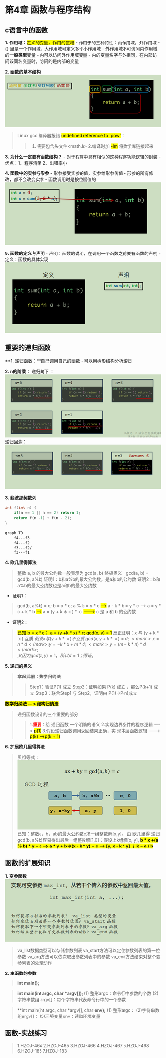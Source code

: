 # 第4章 函数与程序结构

## c语言中的函数

**1. 作用域：**<mark>定义的变量，作用的区域</mark>
    - 作用于的三种特性：内作用域，外作用域 
        - {} 里是一个作用域，大作用域可定义多个小作用域
        - 外作用域不可访问内作用域的**一般类型**变量
        - 内可以访问外作用域变量
        - 内的变量名字与外相同，在内部访问该同名变量时，访问的是内部的变量

**2. 函数的基本结构**
![04_function_struct.png](./image/04_function_struct.png)
 
>Linux gcc 编译器报错  <mark>undefined reference to `pow'</mark>：
>>1. 需要包含头文件<math.h> 
>>2.编译时加 <mark>-lm</mark> 将数学库链接起来

**3. 为什么一定要有函数结构？**
     - 对于程序中具有相似的这种程序功能逻辑的封装
        - 优点：1、程序清晰 2、出错率小
    
**4. 函数中的实参与形参**
    - 形参接受实参的值，实参给形参传值
    - 形参的所有修改，都不会改变实参
    - 函数调用时是按位赋值的
![04_parameter.png](./image/04_parameter.png)

**5. 函数的定义与声明**
    - 声明：函数的说明，在调用一个函数之前要有函数的声明
    - 定义：函数的具体实现    
![04_declare.png](./image/04_declare.png)


## 重要的递归函数
   
**1. 递归函数：**自己调用自己的函数
    - 可以用树形结构分析递归

**2. n的阶乘：**
递归向下 ：
![04f_f1.png](./image/04f_f1.png)
递归回溯：
![04f_f2.png](./image/04f_f2.png)

**3. 斐波那契数列**
```c
int f(int n) {
    if(n == 1 || n == 2) return 1;
    return f(n -1) + f(n - 2);
}
```
```mermaid
graph TD
	f4---f3
	f4---f2
	f3---f2/
    f3---f1
```

**4. 欧几里得算法**
>整数 a, b 的最⼤公约数⼀般表示为 gcd(a, b)
>终极奥义：gcd(a, b) = gcd(b, a%b)
>证明1：b和a%b的最⼤公约数，是a和b的公约数
>证明2：b和a%b的最⼤公约数也是a和b的最⼤公约数

- 证明1：
>gcd(b, a%b) = c;
b = x * c;
a % b = y * c  <mark>--></mark> a - k * b = y * c --> a = y * c + k * b <mark>--></mark> a = (y +ｋ＊ｃ) * ｃ
<mark>---></mark> c 是 a 和 b 的公约数
>
- 证明2：

><mark>已知 b = x * c； a = (y +k * x) * c; gcd(x, y) = 1</mark>
反正证明：x 与 (y + k * ｘ) 互质
   $假设x 与 (y + k * ｘ)  不互质$
    $gcd(x, y + k * ｘ) = d;$
    $<mark> x = n * d</mark>; y = - k * x + m * d;$
    $<mark>y = (m - k * n) * d</mark>;$        
    $又因为gcd(x, y) = 1，所以d = 1；得证。$

**5. 递归的奥义**

>**拿起武器：数学归纳法**
>>Step1：验证P(1) 成立
>>Step2：证明如果 P(k) 成立 ，那么P(k+1) 成立
>>Step3：联合Step1 与 Step2，证明由 P(1)->P(n)成立

<mark>**数学归纳法 -- >  结构归纳法**</mark>

>递归函数设计的三个重要的部分
>>1.<font color = red>**重要**</font>：给 递归函数 一个明确的语义
>>2.实现边界条件的程序逻辑  ---> <mark>p(1)</mark>
>>3.假设递归函数调用返回结果正确，实  现本层函数逻辑 ---> <mark>p(k) -->p(k + 1)</mark>

**6. 扩展欧几里得算法**
>贝祖等式：
![04ex_gcd.png](./image/04ex_gcd.png)
已知：整数a，b，ab的最大公约数c求一组整数解[x,y]。
由 欧几里得 递归gcd(b, a%b)容易得出最后一组整数解[1,0]；假设上k组解[x, y], 
<mark>**b * x +(a % b) * y  = c --> a * y + b＊(x - k * y)  = c --> [y,  x - k * y] ； k = a / b**</mark>


## 函数的扩展知识

**1. 变参函数**
![04....png](./image/04....png)
>va_list数据类型可以存储参数列表
va_start方法可以定位参数列表的第一位参数
va_arg方法可以依次取出参数列表中的参数
va_end方法结束对整个变参列表的处理动作


**2. 主函数的参数**
>**int main();**

>**int main(int argc, char \*argv[]);**
(1) 整形argc：命令行中参数的个数
(2) 字符串数组 argv[]：每个字符串代表命令行中的一个参数


>**int main(int argc, char \*argv[], char **env);**
(1) 整形argc：
(2)字符串数组argv[]：
(3)环境变量env：读取环境变量

## 函数-实战练习
>1.HZOJ-464
 2.HZOJ-465
 3.HZOJ-466
 4.HZOJ-467
 5.HZOJ-468
 6.HZOJ-185
 7.HZOJ-183